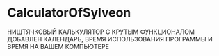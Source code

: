 # CalculatorOfSylveon

НИШТЯЧКОВЫЙ КАЛЬКУЛЯТОР С КРУТЫМ ФУНКЦИОНАЛОМ
ДОБАВЛЕН КАЛЕНДАРЬ, ВРЕМЯ ИСПОЛЬЗОВАНИЯ ПРОГРАММЫ И ВРЕМЯ НА ВАШЕМ КОМПЬЮТЕРЕ
